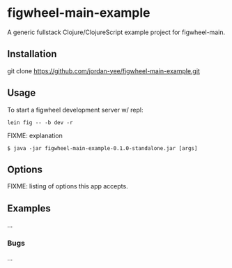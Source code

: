 # figwheel-main-example

A generic fullstack Clojure/ClojureScript example project for figwheel-main.

## Installation

git clone https://github.com/jordan-yee/figwheel-main-example.git

## Usage

To start a figwheel development server w/ repl:

    lein fig -- -b dev -r

FIXME: explanation

    $ java -jar figwheel-main-example-0.1.0-standalone.jar [args]

## Options

FIXME: listing of options this app accepts.

## Examples

...

### Bugs

...
